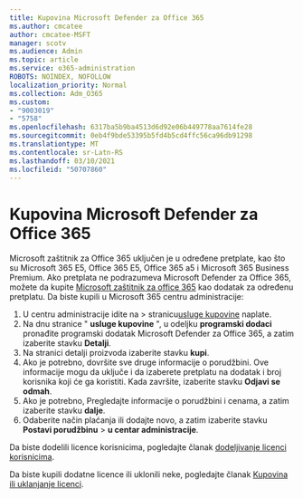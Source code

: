 ```yaml
---
title: Kupovina Microsoft Defender za Office 365
ms.author: cmcatee
author: cmcatee-MSFT
manager: scotv
ms.audience: Admin
ms.topic: article
ms.service: o365-administration
ROBOTS: NOINDEX, NOFOLLOW
localization_priority: Normal
ms.collection: Adm_O365
ms.custom:
- "9003019"
- "5758"
ms.openlocfilehash: 6317ba5b9ba4513d6d92e06b449778aa7614fe28
ms.sourcegitcommit: 0eb4f9bde53395b5fd4b5cd4ffc56ca96db91298
ms.translationtype: MT
ms.contentlocale: sr-Latn-RS
ms.lasthandoff: 03/10/2021
ms.locfileid: "50707860"
---
```

# <a name="purchase-microsoft-defender-for-office-365"></a>Kupovina Microsoft Defender za Office 365

Microsoft zaštitnik za Office 365 uključen je u određene pretplate, kao što su Microsoft 365 E5, Office 365 E5, Office 365 a5 i Microsoft 365 Business Premium. Ako pretplata ne podrazumeva Microsoft Defender za Office 365, možete da kupite [Microsoft zaštitnik za office 365](https://docs.microsoft.com/microsoft-365/security/office-365-security/office-365-atp) kao dodatak za određenu pretplatu. Da biste kupili u Microsoft 365 centru administracije:

1. U centru administracije idite na   >  stranicu[usluge kupovine](https://go.microsoft.com/fwlink/p/?linkid=868433) naplate.
2. Na dnu stranice " **usluge kupovine** ", u odeljku **programski dodaci** pronađite programski dodatak Microsoft Defender za Office 365, a zatim izaberite stavku **Detalji**.
3. Na stranici detalji proizvoda izaberite stavku **kupi**.
4. Ako je potrebno, dovršite sve druge informacije o porudžbini. Ove informacije mogu da uključe i da izaberete pretplatu na dodatak i broj korisnika koji će ga koristiti. Kada završite, izaberite stavku **Odjavi se odmah**.
5. Ako je potrebno, Pregledajte informacije o porudžbini i cenama, a zatim izaberite stavku **dalje**.
6. Odaberite način plaćanja ili dodajte novo, a zatim izaberite stavku **Postavi porudžbinu**  >  **u centar administracije**.

Da biste dodelili licence korisnicima, pogledajte članak [dodeljivanje licenci korisnicima](https://docs.microsoft.com/microsoft-365/admin/manage/assign-licenses-to-users?view=o365-worldwide).

Da biste kupili dodatne licence ili uklonili neke, pogledajte članak [Kupovina ili uklanjanje licenci](https://docs.microsoft.com/microsoft-365/commerce/licenses/buy-licenses#buy-or-remove-licenses-for-your-business-subscription).